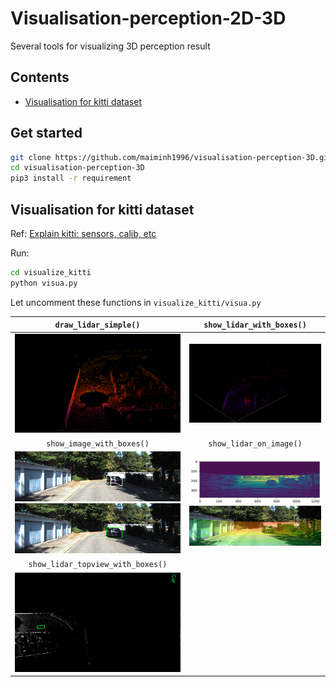 # Visualisation-perception-2D-3D

Several tools for visualizing 3D perception result

## Contents

- [Visualisation for kitti dataset](#visualisation-for-kitti-dataset)

## Get started

```bash
git clone https://github.com/maiminh1996/visualisation-perception-3D.git
cd visualisation-perception-3D
pip3 install -r requirement
```

## Visualisation for kitti dataset

Ref: [Explain kitti: sensors, calib, etc](https://github.com/maiminh1996/biblio-self-driving-cars/blob/master/dataset/kitti.md)

Run:

```bash
cd visualize_kitti
python visua.py
```

Let uncomment these functions in `visualize_kitti/visua.py`  

| `draw_lidar_simple()` | `show_lidar_with_boxes()` |
| :--: | :--: | 
| ![](imgs/lidar_all.png) | ![](imgs/lidar_with_box.png) |
| `show_image_with_boxes()` | `show_lidar_on_image()` | 
| ![](imgs/image_with_box_3d.png) <br/> ![](imgs/image_with_box_2d.png) | ![](imgs/lidar_range_view.png) <br/> ![](imgs/lidar_projection_image.png) |
| `show_lidar_topview_with_boxes()` | |
| ![](imgs/lidar_topview_hori.png) | |
